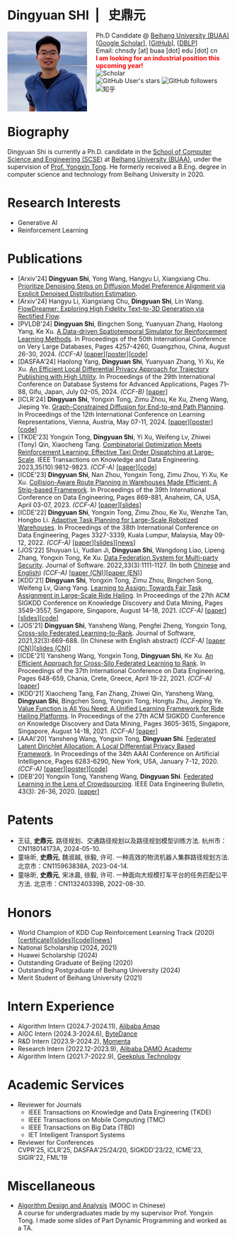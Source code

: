 # Dingyuan SHI &nbsp;| &nbsp; 史鼎元

<div style="float:left; padding:0px 20px 0px 0px;width:180px; height:180px;background-color:transparent;"> 
<img src="./bio.jpg"/>
</div> 

Ph.D Candidate @ [Beihang University (BUAA)](https://www.buaa.edu.cn) <br>
[[Google Scholar](https://scholar.google.com/citations?user=nY4ZwfAAAAAJ)], [[GitHub](https://github.com/dingyuan-shi)], [[DBLP](https://dblp.org/pid/225/8725.html)] <br>
Email: chnsdy \[at\] buaa \[dot\] edu \[dot\] cn <br>
**<font color=red>I am looking for an industrial position this upcoming year!</font>** <br>
![Scholar](https://img.shields.io/badge/dynamic/json?url=https%3A%2F%2Fcitation.dingyuan-shi.workers.dev%2F&query=%24.cnt&suffix=%20citations&label=Google%20Scholar&labelColor=%233570f4&color=%23DD2A27) <br> 
![GitHub User's stars](https://img.shields.io/github/stars/dingyuan-shi) ![GitHub followers](https://img.shields.io/github/followers/dingyuan-shi) <br> 
![知乎](https://img.shields.io/badge/dynamic/json?url=https%3A%2F%2Fapi.zhihu.com%2Fpeople%2Fsdyyy%2Fprofile&query=%24.follower_count&suffix=%20Followers&logo=zhihu&logoColor=ffffff&label=%E7%9F%A5%E4%B9%8E&labelColor=0084ff&color=282c34) 

<br>

# Biography

Dingyuan Shi is currently a Ph.D. candidate in the [School of Computer Science and Engineering (SCSE)](http://scse.buaa.edu.cn) at [Beihang University (BUAA)](https://www.buaa.edu.cn), 
under the supervision of [Prof. Yongxin Tong](https://scholar.google.com/citations?hl=zh-CN&user=aeCHfDIAAAAJ). He formerly received a B.Eng. degree in computer science and technology from Beihang University in 2020.

# Research Interests
- Generative AI
- Reinforcement Learning

# Publications
- [Arxiv'24] **Dingyuan Shi**, Yong Wang, Hangyu Li, Xiangxiang Chu. [Prioritize Denoising Steps on Diffusion Model Preference Alignment via Explicit Denoised Distribution Estimation](https://arxiv.org/abs/2411.14871).
- [Arxiv'24] Hangyu Li, Xiangxiang Chu, **Dingyuan Shi**, Lin Wang. [FlowDreamer: Exploring High Fidelity Text-to-3D Generation via Rectified Flow](https://arxiv.org/abs/2408.05008).
- [PVLDB'24] **Dingyuan Shi**, Bingchen Song, Yuanyuan Zhang, Haolong Yang, Ke Xu. [A Data-driven Spatiotemporal Simulator for Reinforcement Learning Methods](https://www.vldb.org/pvldb/volumes/17/paper/A%20Data-driven%20Spatiotemporal%20Simulator%20for%20Reinforcement%20Learning%20Methods). In Proceedings of the 50th International Conference on Very Large Databases, Pages 4257-4260, Guangzhou, China, August 26-30, 2024. *(CCF-A)* [[paper](resources/PVLDB24.pdf ':ignore')][[poster](resources/PVLDB24-poster.pdf ':ignore')][[code](https://github.com/dingyuan-shi/spatiotemporal-simulator-rl)]
- [DASFAA'24] Haolong Yang, **Dingyuan Shi**, Yuanyuan Zhang, Yi Xu, Ke Xu. [An Efficient Local Differential Privacy Approach for Trajectory Publishing with High Utility](https://link.springer.com/chapter/10.1007/978-981-97-5562-2_5). In Proceedings of the 29th International Conference on Database Systems for Advanced Applications, Pages 71–88, Gifu, Japan, July 02-05, 2024. *(CCF-B)* [[paper](resources/DASFAA24.pdf ':ignore')]
- [ICLR'24] **Dingyuan Shi**, Yongxin Tong, Zimu Zhou, Ke Xu, Zheng Wang, Jieping Ye. [Graph-Constrained Diffusion for End-to-end Path Planning](https://openreview.net/forum?id=vuK8MhVtuu). In Proceedings of the 12th International Conference on Learning Representations, Vienna, Austria, May 07-11, 2024. [[paper](resources/ICLR24.pdf ':ignore')][[poster](resources/ICLR24-poster.pdf ':ignore')][[code](https://github.com/dingyuan-shi/Graph-Diffusion-Planning)]
- [TKDE'23] Yongxin Tong, **Dingyuan Shi**, Yi Xu, Weifeng Lv, Zhiwei (Tony) Qin, Xiaocheng Tang. [Combinatorial Optimization Meets Reinforcement Learning: Effective Taxi Order Dispatching at Large-Scale](https://ieeexplore.ieee.org/document/9611023). IEEE Transactions on Knowledge and Data Engineering. 2023,35(10):9812-9823. *(CCF-A)* [[paper](resources/TKDE21.pdf ':ignore')][[code](https://github.com/dingyuan-shi/Learning-To-Dispatch)]
- [ICDE'23] **Dingyuan Shi**, Nan Zhou, Yongxin Tong, Zimu Zhou, Yi Xu, Ke Xu. [Collision-Aware Route Planning in Warehouses Made Efficient: A Strip-based Framework](https://ieeexplore.ieee.org/document/10184880). In Proceedings of the 39th International Conference on Data Engineering, Pages 869-881, Anaheim, CA, USA, April 03-07, 2023. *(CCF-A)* [[paper](resources/ICDE23.pdf ':ignore')][[slides](resources/ICDE23-slides.pdf ':ignore')]
- [ICDE'22] **Dingyuan Shi**, Yongxin Tong, Zimu Zhou, Ke Xu, Wenzhe Tan, Hongbo Li. [Adaptive Task Planning for Large-Scale Robotized Warehouses](https://ieeexplore.ieee.org/document/9835632). In Proceedings of the 38th International Conference on Data Engineering, Pages 3327-3339, Kuala Lumpur, Malaysia, May 09-12, 2022. *(CCF-A)* [[paper](resources/ICDE22.pdf ':ignore')][[slides](resources/ICDE22-slides.pdf ':ignore')][[news](https://mp.weixin.qq.com/s?__biz=MzAxNTkxNTk5Mg==&mid=2247494610&idx=1&sn=51d173cdf4945e3d81d8f9409fafd41c&chksm=9bfe6565ac89ec7346d30c4ce2dfa35d6c87b2ac39cdab4376d4cf1703b35a00ddc4f35c66ec)]
- [JOS'22] Shuyuan Li, Yudian Ji, **Dingyuan Shi**, Wangdong Liao, Lipeng Zhang, Yongxin Tong, Ke Xu. [Data Federation System for Multi-party Security](http://www.jos.org.cn/jos/article/abstract/6458). Journal of Software. 2022,33(3):1111-1127. (In both [Chinese](http://www.jos.org.cn/jos/article/abstract/6458) and [English](http://www.ijsi.org/ijsi/article/abstract/273)) *(CCF-A)* [[paper (CN)](resources/JOS22.pdf ':ignore')][[paper (EN)](resources/JOS22-EN.pdf ':ignore')]
- [KDD'21] **Dingyuan Shi**, Yongxin Tong, Zimu Zhou, Bingchen Song, Weifeng Lv, Qiang Yang. [Learning to Assign: Towards Fair Task Assignment in Large-Scale Ride Hailing](https://dl.acm.org/doi/10.1145/3447548.3467085). In Proceedings of the 27th ACM SIGKDD Conference on Knowledge Discovery and Data Mining, Pages 3549-3557, Singapore, Singapore, August 14-18, 2021. *(CCF-A)* [[paper](resources/KDD21-1.pdf ':ignore')][[slides](resources/KDD21-slides.pdf ':ignore')][[code](https://github.com/dingyuan-shi/Learning-to-Assign-with-Fairness)]
- [JOS'21] **Dingyuan Shi**, Yansheng Wang, Pengfei Zheng, Yongxin Tong, [Cross-silo Federated Learning-to-Rank](http://www.jos.org.cn/jos/article/abstract/6174). Journal of Software, 2021,32(3):669-688. (In Chinese with English abstract) *(CCF-A)* [[paper (CN)](resources/JOS21.pdf ':ignore')][[slides (CN)](resources/JOS21-slides.pdf ':ignore')]
- [ICDE'21] Yansheng Wang, Yongxin Tong, **Dingyuan Shi**, Ke Xu. [An Efficient Approach for Cross-Silo Federated Learning to Rank](https://ieeexplore.ieee.org/abstract/document/9458704/). In Proceedings of the 37th International Conference on Data Engineering, Pages 648-659, Chania, Crete, Greece, April 19-22, 2021. *(CCF-A)* [[paper](resources/ICDE21.pdf ':ignore')]
- [KDD'21] Xiaocheng Tang, Fan Zhang, Zhiwei Qin, Yansheng Wang, **Dingyuan Shi**, Bingchen Song, Yongxin Tong, Hongtu Zhu, Jieping Ye. [Value Function is All You Need: A Unified Learning Framework for Ride Hailing Platforms](https://dl.acm.org/doi/abs/10.1145/3447548.3467096). In Proceedings of the 27th ACM SIGKDD Conference on Knowledge Discovery and Data Mining, Pages 3605-3615, Singapore, Singapore, August 14-18, 2021. *(CCF-A)* [[paper](resources/KDD21-2.pdf ':ignore')]
- [AAAI'20] Yansheng Wang, Yongxin Tong, **Dingyuan Shi**. [Federated Latent Dirichlet Allocation: A Local Differential Privacy Based Framework](https://ojs.aaai.org/index.php/AAAI/article/view/6096). In Proceedings of the 34th AAAI Conference on Artificial Intelligence, Pages 6283-6290, New York, USA, January 7-12, 2020. *(CCF-A)* [[paper](resources/AAAI20.pdf ':ignore')][[poster](resources/AAAI20-poster.pdf ':ignore')][[code](https://github.com/dingyuan-shi/Federated-LDA)]
- [DEB'20] Yongxin Tong, Yansheng Wang, **Dingyuan Shi**. [Federated Learning in the Lens of Crowdsourcing](http://sites.computer.org/debull/A20sept/p26.pdf ':ignore'). IEEE Data Engineering Bulletin, 43(3): 26-36, 2020. [[paper](resources/DEB20.pdf ':ignore')]

# Patents
- 王征, **史鼎元**. 路径规划、交通路径规划以及路径规划模型训练方法. 杭州市：CN118014173A, 2024-05-10.
- 童咏昕, **史鼎元**, 魏淑越, 徐毅, 许可. 一种高效的物流机器人集群路径规划方法. 北京市：CN115963838A, 2023-04-14.
- 童咏昕, **史鼎元**, 宋冰晨, 徐毅, 许可. 一种面向大规模打车平台的任务匹配公平方法. 北京市：CN113240339B, 2022-08-30.

# Honors 
- World Champion of KDD Cup Reinforcement Learning Track (2020) [[certificate](resources/KDDCUP20.pdf ':ignore')][[slides](resources/KDDCUP-slides.pdf ':ignore')][[code](https://github.com/dingyuan-shi/KDDCup-2020-RL-Track-Champion-Code)][[news](https://mp.weixin.qq.com/s/5VbeBkOICs3Bv50M618ZwA)]
- National Scholarship (2024, 2021)
- Huawei Scholarship (2024)
- Outstanding Graduate of Beijing (2020)
- Outstanding Postgraduate of Beihang University (2024)
- Merit Student of Beihang University (2021)


# Intern Experience
- Algorithm Intern (2024.7-2024.11), [Alibaba Amap](https://mobile.amap.com)
- AIGC Intern (2024.3-2024.6), [ByteDance](https://www.bytedance.com)
- R&D Intern (2023.9-2024.2), [Momenta](https://www.momenta.cn/en/)
- Research Intern (2022.12-2023.9), [Alibaba DAMO Academy](https://damo.alibaba.com)
- Algorithm Intern (2021.7-2022.9), [Geekplus Technology](https://www.geekplus.com/en)

# Academic Services
- Reviewer for Journals <br>
    - IEEE Transactions on Knowledge and Data Engineering (TKDE)
    - IEEE Transactions on Mobile Computing (TMC)
    - IEEE Transactions on Big Data (TBD)
    - IET Intelligent Transport Systems
- Reviewer for Conferences <br>
    CVPR'25, ICLR'25, DASFAA'25/24/20, SIGKDD'23/22, ICME'23, SIGIR'22, FML'19

# Miscellaneous
- [Algorithm Design and Analysis](https://www.icourse163.org/course/BUAA-1449777166) (MOOC in Chinese) <br>
A course for undergraduates made by my supervisor Prof. Yongxin Tong. 
I made some slides of Part Dynamic Programming and worked as a TA.
